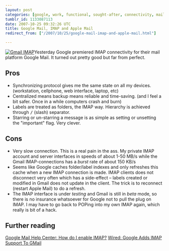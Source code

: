 ```yaml
---
layout: post
categories: [google, work, functional, sought-after, connectivity, mail, imap, gmail]
tumblr_id: 1133087113  
date: 2007-10-25 09:32:26 UTC
title: Google Mail, IMAP and Apple Mail
redirect_from: ["/2007/10/25/google-mail-imap-and-apple-mail.html"]

---
```


<a class="right" href='/attachments/2007/10/picture-15.png' title='Gmail IMAP'><img src='/attachments/2007/10/picture-15.thumbnail.png' alt='Gmail IMAP' /></a>Yesterday Google premiered IMAP connectivity for their mail platform Google Mail. It turned out pretty good but far from perfect.

<h2>Pros</h2>
<ul>
<li>Synchronizing protocol gives me the same state on all my devices. (workstation, cellphone, web interface, laptop, etc)</li>
<li>Centralized means backup means reliable and time-saving. (and I feel a bit safer. Once in a while computers crash and burn)</li>
<li>Labels are treated as folders, the IMAP way. Hierarchy is achieved through <tt>/</tt> (slash) separator.</li>
<li>Starring or un-starring a message is as simple as setting or unsetting the "important" flag. Very clever.</li>
</ul>

<h2>Cons</h2>
<ul>
<li>Very slow connection. This is a real pain in the ass. My private IMAP account and server interfaces in speeds of about 1-50 MB/s while the Gmail IMAP-connections has a <em>burst</em> rate of about 150 KB/s</li>
<li>Seems like Google caches folder/label indexes and only refreshes this cache when a new IMAP connection is made. IMAP clients does not disconnect very often which has a side-effect – labels created or modified in Gmail does not update in the client. The trick is to reconnect (restart Apple Mail) to do a refresh.</li>
<li>The IMAP interface is under <em>testing</em> and Gmail is still in <em>beta</em> mode, so there is no insurance whatsoever for Google not to pull the plug on IMAP. I may have to go back to POPing into my own IMAP again, which really is bit of a hack.</li>
</ul>

<h2>Further reading</h2>
<a href="http://mail.google.com/support/bin/answer.py?answer=77695">Google Mail Help Center: How do I enable IMAP?</a>
<a href="http://blog.wired.com/monkeybites/2007/10/google-adds-ima.html">Wired: Google Adds IMAP Support To GMail</a>
